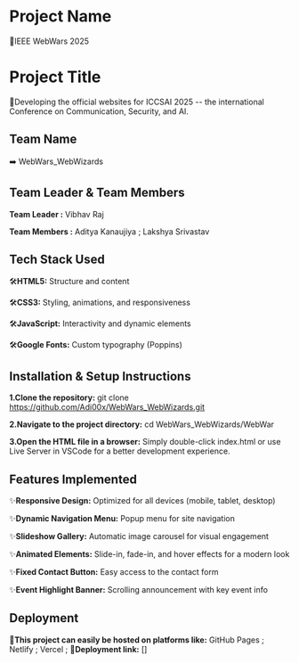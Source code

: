 # Project Name 
 📛IEEE WebWars 2025
# Project Title

 📌Developing the official websites for ICCSAI 2025 -- the international Conference on Communication, Security, and AI.

## Team Name 
 ➡️ WebWars_WebWizards

## Team Leader & Team Members
 **Team Leader :**
 Vibhav Raj
 
 **Team Members :**
 Aditya Kanaujiya ; 
 Lakshya Srivastav 
                
## Tech Stack Used
 🛠**HTML5:**
 Structure and content

 🛠**CSS3:**
 Styling, animations, and responsiveness

 🛠**JavaScript:**
 Interactivity and dynamic elements

 🛠**Google Fonts:**
 Custom typography (Poppins)

## Installation & Setup Instructions
 **1.Clone the repository:**
 git clone https://github.com/Adi00x/WebWars_WebWizards.git

 **2.Navigate to the project directory:**
 cd WebWars_WebWizards/WebWar

 **3.Open the HTML file in a browser:**
Simply double-click index.html or use Live Server in VSCode for a better development experience.

## Features Implemented
 ✨**Responsive Design:**
 Optimized for all devices (mobile, tablet, desktop)

 ✨**Dynamic Navigation Menu:**
Popup menu for site navigation

 ✨**Slideshow Gallery:**
Automatic image carousel for visual engagement

 ✨**Animated Elements:**
 Slide-in, fade-in, and hover effects for a modern look

 ✨**Fixed Contact Button:**
 Easy access to the contact form

 ✨**Event Highlight Banner:**
 Scrolling announcement with key event info

## Deployment 
 🚀**This project can easily be hosted on platforms like:**
   GitHub Pages ;
   Netlify ;
   Vercel ;
 🔗**Deployment link:** []
